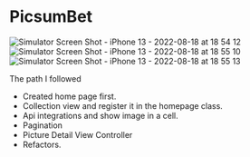 # PicsumBet

![Simulator Screen Shot - iPhone 13 - 2022-08-18 at 18 54 12](https://user-images.githubusercontent.com/43927279/185440324-acef3437-5df0-4a9e-9c44-3186998a377c.png)
![Simulator Screen Shot - iPhone 13 - 2022-08-18 at 18 55 10](https://user-images.githubusercontent.com/43927279/185440356-26c0e83e-1906-466b-9c49-4b5636916f59.png)
![Simulator Screen Shot - iPhone 13 - 2022-08-18 at 18 55 13](https://user-images.githubusercontent.com/43927279/185440375-489b4dcb-5b14-4f92-83da-32835a8732be.png)

The path I followed 

- Created home page first.
- Collection view and register it in the homepage class.
- Api integrations and show image in a cell.
- Pagination
- Picture Detail View Controller
- Refactors.
